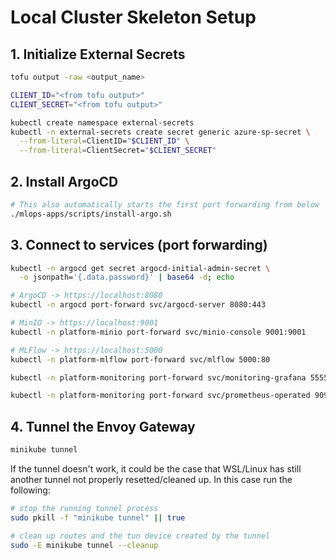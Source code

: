 # Local Cluster Skeleton Setup
## 1. Initialize External Secrets
```bash
tofu output -raw <output_name>

CLIENT_ID="<from tofu output>"
CLIENT_SECRET="<from tofu output>"

kubectl create namespace external-secrets
kubectl -n external-secrets create secret generic azure-sp-secret \
  --from-literal=ClientID="$CLIENT_ID" \
  --from-literal=ClientSecret="$CLIENT_SECRET"
```

## 2. Install ArgoCD
```bash
# This also automatically starts the first port forwarding from below
./mlops-apps/scripts/install-argo.sh
```

## 3. Connect to services (port forwarding)
```bash
kubectl -n argocd get secret argocd-initial-admin-secret \
  -o jsonpath='{.data.password}' | base64 -d; echo

# ArgoCD -> https://localhost:8080
kubectl -n argocd port-forward svc/argocd-server 8080:443

# MinIO -> https://localhost:9001
kubectl -n platform-minio port-forward svc/minio-console 9001:9001

# MLFlow -> https://localhost:5000
kubectl -n platform-mlflow port-forward svc/mlflow 5000:80

kubectl -n platform-monitoring port-forward svc/monitoring-grafana 5555:80

kubectl -n platform-monitoring port-forward svc/prometheus-operated 9090:9090
```

## 4. Tunnel the Envoy Gateway
```bash
minikube tunnel
```

If the tunnel doesn't work, it could be the case that WSL/Linux has still another tunnel not properly resetted/cleaned up.
In this case run the following:
```bash
# stop the running tunnel process
sudo pkill -f "minikube tunnel" || true

# clean up routes and the tun device created by the tunnel
sudo -E minikube tunnel --cleanup
```